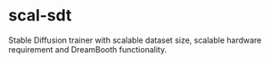 # scal-sdt
Stable Diffusion trainer with scalable dataset size, scalable hardware requirement and DreamBooth functionality.
